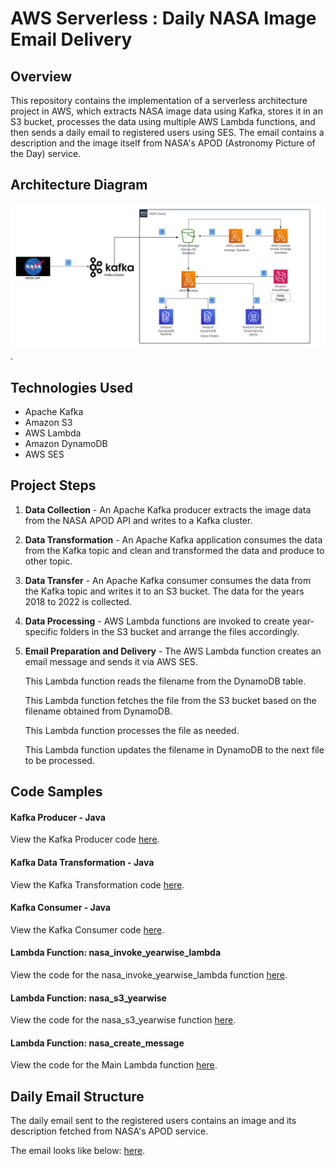 # AWS Serverless : Daily NASA Image Email Delivery

## Overview

This repository contains the implementation of a serverless architecture project in AWS, which extracts NASA image data using Kafka, stores it in an S3 bucket, processes the data using multiple AWS Lambda functions, and then sends a daily email to registered users using SES. The email contains a description and the image itself from NASA's APOD (Astronomy Picture of the Day) service.

## Architecture Diagram
![here](https://github.com/mudit-mishra8/NASA-Daily/blob/main/nasa%20(3).png).

## Technologies Used

- Apache Kafka
- Amazon S3
- AWS Lambda
- Amazon DynamoDB
- AWS SES

## Project Steps

1. **Data Collection** - An Apache Kafka producer extracts the image data from the NASA APOD API and writes to a Kafka cluster.
2. **Data Transformation** - An Apache Kafka application consumes the data from the Kafka topic and clean and transformed the data and produce to other topic. 
3. **Data Transfer** - An Apache Kafka consumer consumes the data from the Kafka topic and writes it to an S3 bucket. The data for the years 2018 to 2022 is collected.
4. **Data Processing** - AWS Lambda functions are invoked to create year-specific folders in the S3 bucket and arrange the files accordingly.
5. **Email Preparation and Delivery** - The AWS Lambda function creates an email message and sends it via AWS SES.
   
    This Lambda function reads the filename from the DynamoDB table.
   
    This Lambda function fetches the file from the S3 bucket based on the filename obtained from DynamoDB.
   
    This Lambda function processes the file as needed.
   
    This Lambda function updates the filename in DynamoDB to the next file to be processed.

## Code Samples

#### Kafka Producer - Java

View the Kafka Producer code [here](https://github.com/mudit-mishra8/NASA-Daily/blob/main/nasa_producer.java).

#### Kafka Data Transformation - Java

View the Kafka Transformation code [here](https://github.com/mudit-mishra8/NASA-Daily/blob/main/nasa_transformation_application.java).

#### Kafka Consumer - Java

View the Kafka Consumer code [here](https://github.com/mudit-mishra8/NASA-Daily/blob/main/nasa_s3_consumer.java).

#### Lambda Function: nasa_invoke_yearwise_lambda

View the code for the nasa_invoke_yearwise_lambda function [here](https://github.com/mudit-mishra8/NASA-Daily/blob/main/nasa_invoke_yearwise_lambda.py).

#### Lambda Function: nasa_s3_yearwise

View the code for the nasa_s3_yearwise function [here](https://github.com/mudit-mishra8/NASA-Daily/blob/main/nasa_s3_yearwise.py).

#### Lambda Function: nasa_create_message

View the code for the Main Lambda function [here](https://github.com/mudit-mishra8/NASA-Daily/blob/main/lambda_create_and_deliver.py).

## Daily Email Structure

The daily email sent to the registered users contains an image and its description fetched from NASA's APOD service. 

The email looks like below: 
 [here](https://github.com/mudit-mishra8/NASA-Daily/blob/main/nasa_email.png).



